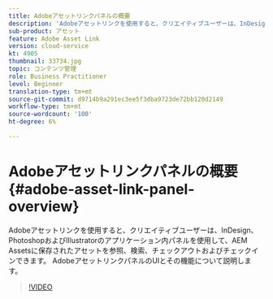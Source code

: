 ```yaml
---
title: Adobeアセットリンクパネルの概要
description: 'Adobeアセットリンクを使用すると、クリエイティブユーザーは、InDesign、PhotoshopおよびIllustratorのアプリケーション内パネルを使用して、AEM Assetsに保存されたアセットを参照、検索、チェックアウトおよびチェックインできます。 AdobeアセットリンクパネルのUIとその機能について説明します。 '
sub-product: アセット
feature: Adobe Asset Link
version: cloud-service
kt: 4905
thumbnail: 33734.jpg
topic: コンテンツ管理
role: Business Practitioner
level: Beginner
translation-type: tm+mt
source-git-commit: d9714b9a291ec3ee5f3dba9723de72bb120d2149
workflow-type: tm+mt
source-wordcount: '100'
ht-degree: 6%

---
```



# Adobeアセットリンクパネルの概要{#adobe-asset-link-panel-overview}

Adobeアセットリンクを使用すると、クリエイティブユーザーは、InDesign、PhotoshopおよびIllustratorのアプリケーション内パネルを使用して、AEM Assetsに保存されたアセットを参照、検索、チェックアウトおよびチェックインできます。 AdobeアセットリンクパネルのUIとその機能について説明します。

>[!VIDEO](https://video.tv.adobe.com/v/33734/?quality=12)
